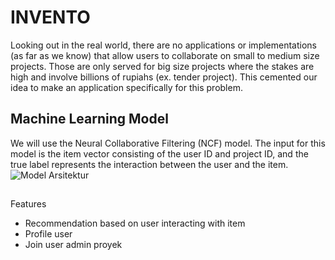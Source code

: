 
# INVENTO

Looking out in the real world, there are no applications or implementations (as far as we know) that allow users to collaborate on small to medium size projects. Those are only served for big size projects where the stakes are high and involve billions of rupiahs (ex. tender project). This cemented our idea to make an application specifically for this problem.



## Machine Learning Model
We will use the Neural Collaborative Filtering (NCF) model. The input for this model is the item vector consisting of the user ID and project ID, and the true label represents the interaction between the user and the item.
![Model Arsitektur](https://github.com/adityagofi/Invento/assets/114671113/9ffea33d-e601-41de-9cbe-5f3090140f6f)
## 
Features

- Recommendation based on user interacting with item
- Profile user
- Join user admin proyek

